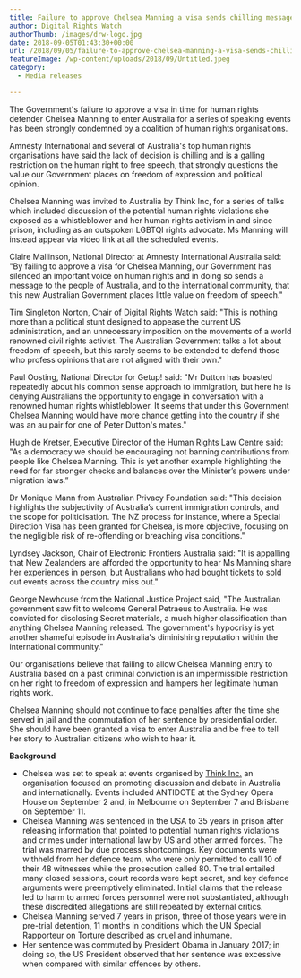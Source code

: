 ```yaml
---
title: Failure to approve Chelsea Manning a visa sends chilling message on freedom of speech
author: Digital Rights Watch
authorThumb: /images/drw-logo.jpg
date: 2018-09-05T01:43:30+00:00
url: /2018/09/05/failure-to-approve-chelsea-manning-a-visa-sends-chilling-message-on-freedom-of-speech/
featureImage: /wp-content/uploads/2018/09/Untitled.jpeg
category:
  - Media releases

---
```

The Government's failure to approve a visa in time for human rights defender Chelsea Manning to enter Australia for a series of speaking events has been strongly condemned by a coalition of human rights organisations.


Amnesty International and several of Australia's top human rights organisations have said the lack of decision is chilling and is a galling restriction on the human right to free speech, that strongly questions the value our Government places on freedom of expression and political opinion.


Chelsea Manning was invited to Australia by Think Inc, for a series of talks which included discussion of the potential human rights violations she exposed as a whistleblower and her human rights activism in and since prison, including as an outspoken LGBTQI rights advocate. Ms Manning will instead appear via video link at all the scheduled events.


Claire Mallinson, National Director at Amnesty International Australia said: "By failing to approve a visa for Chelsea Manning, our Government has silenced an important voice on human rights and in doing so sends a message to the people of Australia, and to the international community, that this new Australian Government places little value on freedom of speech."


Tim Singleton Norton, Chair of Digital Rights Watch said: "This is nothing more than a political stunt designed to appease the current US administration, and an unnecessary imposition on the movements of a world renowned civil rights activist. The Australian Government talks a lot about freedom of speech, but this rarely seems to be extended to defend those who profess opinions that are not aligned with their own."


Paul Oosting, National Director for Getup! said: "Mr Dutton has boasted repeatedly about his common sense approach to immigration, but here he is denying Australians the opportunity to engage in conversation with a renowned human rights whistleblower. It seems that under this Government Chelsea Manning would have more chance getting into the country if she was an au pair for one of Peter Dutton's mates."


Hugh de Kretser, Executive Director of the Human Rights Law Centre said: "As a democracy we should be encouraging not banning contributions from people like Chelsea Manning. This is yet another example highlighting the need for far stronger checks and balances over the Minister&#8217;s powers under migration laws.&#8221;


Dr Monique Mann from Australian Privacy Foundation said: "This decision highlights the subjectivity of Australia&#8217;s current immigration controls, and the scope for politicisation. The NZ process for instance, where a Special Direction Visa has been granted for Chelsea, is more objective, focusing on the negligible risk of re-offending or breaching visa conditions."


Lyndsey Jackson, Chair of Electronic Frontiers Australia said: "It is appalling that New Zealanders are afforded the opportunity to hear Ms Manning share her experiences in person, but Australians who had bought tickets to sold out events across the country miss out."


George Newhouse from the National Justice Project said,  "The Australian government saw fit to welcome General Petraeus to Australia.  He was convicted for disclosing Secret materials, a much higher classification than anything Chelsea Manning released.  The government's hypocrisy is yet another shameful episode in Australia's diminishing reputation within the international community."


Our organisations believe that failing to allow Chelsea Manning entry to Australia based on a past criminal conviction is an impermissible restriction on her right to freedom of expression and hampers her legitimate human rights work.


Chelsea Manning should not continue to face penalties after the time she served in jail and the commutation of her sentence by presidential order. She should have been granted a visa to enter Australia and be free to tell her story to Australian citizens who wish to hear it.


**Background**


  * Chelsea was set to speak at events organised by [Think Inc.][1] an organisation focused on promoting discussion and debate in Australia and internationally. Events included ANTIDOTE at the Sydney Opera House on September 2 and, in Melbourne on September 7 and Brisbane on September 11.
  * Chelsea Manning was sentenced in the USA to 35 years in prison after releasing information that pointed to potential human rights violations and crimes under international law by US and other armed forces. The trial was marred by due process shortcomings. Key documents were withheld from her defence team, who were only permitted to call 10 of their 48 witnesses while the prosecution called 80. The trial entailed many closed sessions, court records were kept secret, and key defence arguments were preemptively eliminated. Initial claims that the release led to harm to armed forces personnel were not substantiated, although these discredited allegations are still repeated by external critics.
  * Chelsea Manning served 7 years in prison, three of those years were in pre-trial detention, 11 months in conditions which the UN Special Rapporteur on Torture described as cruel and inhumane.
  * Her sentence was commuted by President Obama in January 2017; in doing so, the US President observed that her sentence was excessive when compared with similar offences by others.

 [1]: https://thinkinc.org.au/about/

